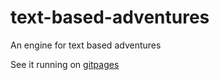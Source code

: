 # text-based-adventures
An engine for text based adventures

See it running on [gitpages](https://odedshr.github.io/text-based-adventures/)